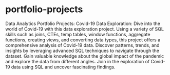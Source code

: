 # portfolio-projects
Data Analytics Portfolio Projects:
Covid-19 Data Exploration: Dive into the world of Covid-19 with this data exploration project. Using a variety of SQL skills such as joins, CTEs, temp tables, window functions, aggregate functions, creating views, and converting data types, this project offers a comprehensive analysis of Covid-19 data. Discover patterns, trends, and insights by leveraging advanced SQL techniques to navigate through the dataset. Gain valuable knowledge about the global impact of the pandemic and explore the data from different angles. Join in the exploration of Covid-19 data using SQL and uncover fascinating findings.
